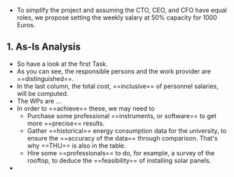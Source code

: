 - To simplify the project and assuming the CTO, CEO, and CFO have equal roles, we propose setting the weekly salary at 50% capacity for 1000 Euros. 


## 1. As-Is Analysis 
- So have a look at the first Task. 
- As you can see, the responsible persons and the work provider are ==distinguished==. 
- In the last column, the total cost, ==inclusive== of personnel salaries, will be computed. 
- The WPs are ... 
- In order to ==achieve== these, we may need to 
	- Purchase some professional ==instruments, or software== to get more ==precise== results. 
	- Gather ==historical== energy consumption data for the university, to ensure the ==accuracy of the data== through comparison. That's why ==THU== is also in the table. 
	- Hire some ==professionals== to do, for example, a survey of the rooftop, to deduce the ==feasibility== of installing solar panels. 
- 